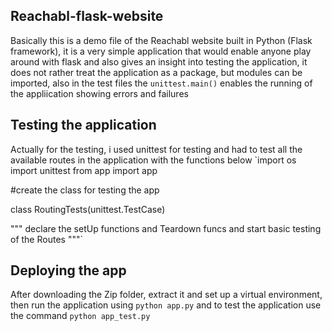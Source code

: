 ## Reachabl-flask-website

Basically this is a demo file of the Reachabl website built in Python (Flask framework), it is a very simple application that would enable anyone play around with flask and also gives an insight into testing the application, it does not rather treat the application as a package, but modules can be imported, also in the test files the `unittest.main()` enables the running of the appliication showing errors and failures

## Testing the application

Actually for the testing, i used unittest for testing and had to test all the available routes in the application with the functions below
`import os
import unittest
from app import app

#create the class for testing the app

class RoutingTests(unittest.TestCase)

"""
declare the setUp functions and Teardown funcs
and start basic testing of the Routes
"""`

## Deploying the app

After downloading the Zip folder, extract it and set up a virtual environment, then run the application using `python app.py` and to test the application use the command `python app_test.py`

